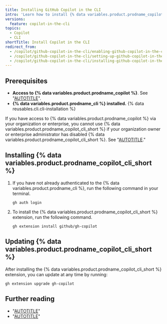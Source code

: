 ```yaml
---
title: Installing GitHub Copilot in the CLI
intro: 'Learn how to install {% data variables.product.prodname_copilot_cli_short %} so that you can get suggestions and explanations for the command line.'
versions:
  feature: copilot-in-the-cli
topics:
  - Copilot
  - CLI
shortTitle: Install Copilot in the CLI
redirect_from:
  - /copilot/github-copilot-in-the-cli/enabling-github-copilot-in-the-cli
  - /copilot/github-copilot-in-the-cli/setting-up-github-copilot-in-the-cli
  - /copilot/github-copilot-in-the-cli/installing-github-copilot-in-the-cli
---
```


## Prerequisites

* **Access to {% data variables.product.prodname_copilot %}**. See "[AUTOTITLE](/copilot/about-github-copilot/what-is-github-copilot#getting-access-to-copilot)".
* **{% data variables.product.prodname_cli %} installed.** {% data reusables.cli.cli-installation %}

If you have access to {% data variables.product.prodname_copilot %} via your organization or enterprise, you cannot use {% data variables.product.prodname_copilot_cli_short %} if your organization owner or enterprise administrator has disabled {% data variables.product.prodname_copilot_cli_short %}. See "[AUTOTITLE](/copilot/managing-copilot/managing-github-copilot-in-your-organization/managing-github-copilot-features-in-your-organization/managing-policies-for-copilot-in-your-organization)."

## Installing {% data variables.product.prodname_copilot_cli_short %}

1. If you have not already authenticated to the {% data variables.product.prodname_cli %}, run the following command in your terminal.

   ```shell copy
   gh auth login
   ```

1. To install the {% data variables.product.prodname_copilot_cli_short %} extension, run the following command.

   ```shell copy
   gh extension install github/gh-copilot
   ```

## Updating {% data variables.product.prodname_copilot_cli_short %}

After installing the {% data variables.product.prodname_copilot_cli_short %} extension, you can update at any time by running:

```shell copy
gh extension upgrade gh-copilot
```

## Further reading

* "[AUTOTITLE](/copilot/github-copilot-in-the-cli/using-github-copilot-in-the-cli)"
* "[AUTOTITLE](/copilot/github-copilot-in-the-cli/configuring-github-copilot-in-the-cli)"
